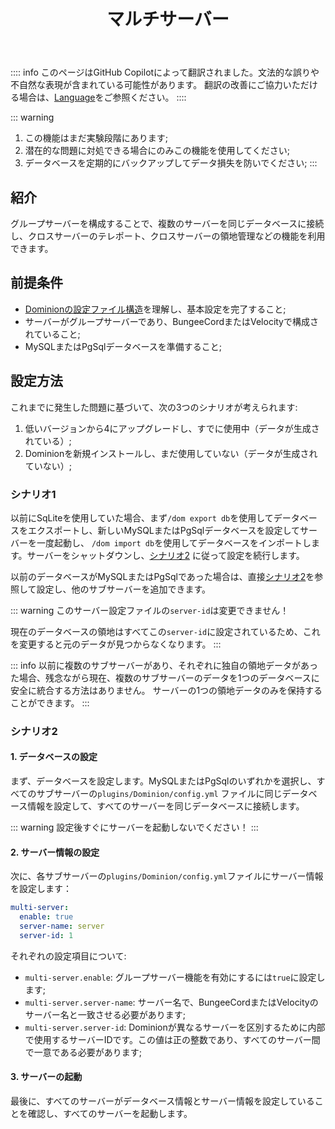 ﻿---
title: マルチサーバー
createTime: 2025/02/24 16:08:34
permalink: /jp/doc/owner/other/multi-server/
---

:::: info
このページはGitHub Copilotによって翻訳されました。文法的な誤りや不自然な表現が含まれている可能性があります。
翻訳の改善にご協力いただける場合は、[Language](/jp/doc/owner/config-ref/languages/)をご参照ください。
::::

::: warning
1. この機能はまだ実験段階にあります;
2. 潜在的な問題に対処できる場合にのみこの機能を使用してください;
3. データベースを定期的にバックアップしてデータ損失を防いでください;
:::

## 紹介

グループサーバーを構成することで、複数のサーバーを同じデータベースに接続し、クロスサーバーのテレポート、クロスサーバーの領地管理などの機能を利用できます。

## 前提条件

- [Dominionの設定ファイル構造](/jp/doc/owner/config-ref/overview/)を理解し、基本設定を完了すること;
- サーバーがグループサーバーであり、BungeeCordまたはVelocityで構成されていること;
- MySQLまたはPgSqlデータベースを準備すること;

## 設定方法

これまでに発生した問題に基づいて、次の3つのシナリオが考えられます:

1. 低いバージョンから4にアップグレードし、すでに使用中（データが生成されている）;
2. Dominionを新規インストールし、まだ使用していない（データが生成されていない）;

### シナリオ1

以前にSqLiteを使用していた場合、まず`/dom export db`を使用してデータベースをエクスポートし、新しいMySQLまたはPgSqlデータベースを設定してサーバーを一度起動し、
`/dom import db`を使用してデータベースをインポートします。サーバーをシャットダウンし、[シナリオ2](#Scenario-Two)
に従って設定を続行します。

以前のデータベースがMySQLまたはPgSqlであった場合は、直接[シナリオ2](#Scenario-Two)を参照して設定し、他のサブサーバーを追加できます。

::: warning
このサーバー設定ファイルの`server-id`は変更できません！

現在のデータベースの領地はすべてこの`server-id`に設定されているため、これを変更すると元のデータが見つからなくなります。
:::

::: info
以前に複数のサブサーバーがあり、それぞれに独自の領地データがあった場合、残念ながら現在、複数のサブサーバーのデータを1つのデータベースに安全に統合する方法はありません。
サーバーの1つの領地データのみを保持することができます。
:::

### シナリオ2

#### 1. データベースの設定

まず、データベースを設定します。MySQLまたはPgSqlのいずれかを選択し、すべてのサブサーバーの`plugins/Dominion/config.yml`
ファイルに同じデータベース情報を設定して、すべてのサーバーを同じデータベースに接続します。

::: warning
設定後すぐにサーバーを起動しないでください！
:::

#### 2. サーバー情報の設定

次に、各サブサーバーの`plugins/Dominion/config.yml`ファイルにサーバー情報を設定します：

```yaml
multi-server:
  enable: true
  server-name: server
  server-id: 1
```

それぞれの設定項目について:

- `multi-server.enable`: グループサーバー機能を有効にするには`true`に設定します;
- `multi-server.server-name`: サーバー名で、BungeeCordまたはVelocityのサーバー名と一致させる必要があります;
- `multi-server.server-id`: Dominionが異なるサーバーを区別するために内部で使用するサーバーIDです。この値は正の整数であり、すべてのサーバー間で一意である必要があります;

#### 3. サーバーの起動

最後に、すべてのサーバーがデータベース情報とサーバー情報を設定していることを確認し、すべてのサーバーを起動します。


